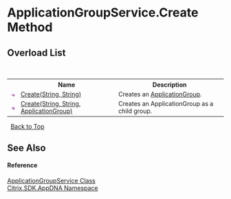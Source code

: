 # ApplicationGroupService.Create Method 
 


## Overload List
&nbsp;<table><tr><th></th><th>Name</th><th>Description</th></tr><tr><td>![Public method](media/pubmethod.gif "Public method")</td><td><a href="M_Citrix_SDK_AppDNA_ApplicationGroupService_Create">Create(String, String)</a></td><td>
Creates an <a href="T_Citrix_SDK_AppDNA_ApplicationGroup">ApplicationGroup</a>.</td></tr><tr><td>![Public method](media/pubmethod.gif "Public method")</td><td><a href="M_Citrix_SDK_AppDNA_ApplicationGroupService_Create_1">Create(String, String, ApplicationGroup)</a></td><td>
Creates an ApplicationGroup as a child group.</td></tr></table>&nbsp;
<a href="#applicationgroupservice.create-method">Back to Top</a>

## See Also


#### Reference
<a href="T_Citrix_SDK_AppDNA_ApplicationGroupService">ApplicationGroupService Class</a><br /><a href="N_Citrix_SDK_AppDNA">Citrix.SDK.AppDNA Namespace</a><br />